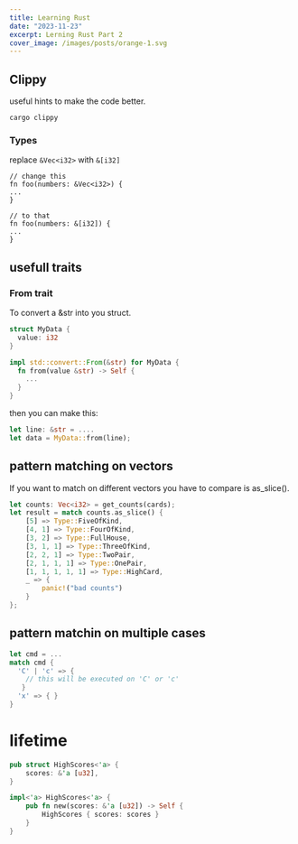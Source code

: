 ```yaml
---
title: Learning Rust
date: "2023-11-23"
excerpt: Lerning Rust Part 2
cover_image: /images/posts/orange-1.svg
---
```


## Clippy

useful hints to make the code better.

```
cargo clippy
```

### Types

replace `&Vec<i32>` with `&[i32]`

```
// change this
fn foo(numbers: &Vec<i32>) {
...
}

// to that
fn foo(numbers: &[i32]) {
...
}
```

## usefull traits

### From trait

To convert a &str into you struct.

```rust
struct MyData {
  value: i32
}

impl std::convert::From(&str) for MyData {
  fn from(value &str) -> Self {
    ...
  }
}
```

then you can make this:

```rust
let line: &str = ....
let data = MyData::from(line);

```

## pattern matching on vectors

If you want to match on different vectors you
have to compare is as_slice().

```rust
let counts: Vec<i32> = get_counts(cards);
let result = match counts.as_slice() {
    [5] => Type::FiveOfKind,
    [4, 1] => Type::FourOfKind,
    [3, 2] => Type::FullHouse,
    [3, 1, 1] => Type::ThreeOfKind,
    [2, 2, 1] => Type::TwoPair,
    [2, 1, 1, 1] => Type::OnePair,
    [1, 1, 1, 1, 1] => Type::HighCard,
    _ => {
        panic!("bad counts")
    }
};
```

## pattern matchin on multiple cases

```rust
let cmd = ...
match cmd {
  'C' | 'c' => {
    // this will be executed on 'C' or 'c'
   }
  'x' => { }
}
```

# lifetime

```rust
pub struct HighScores<'a> {
    scores: &'a [u32],
}

impl<'a> HighScores<'a> {
    pub fn new(scores: &'a [u32]) -> Self {
        HighScores { scores: scores }
    }
}
```

